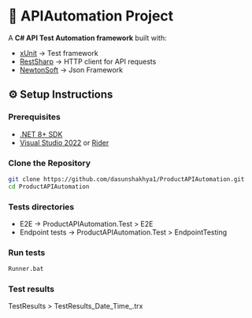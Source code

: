 # 🧪 APIAutomation Project

A **C# API Test Automation framework** built with:
- [xUnit](https://xunit.net/) → Test framework  
- [RestSharp](https://restsharp.dev/) → HTTP client for API requests  
- [NewtonSoft](https://www.newtonsoft.com/json) → Json Framework  

## ⚙️ Setup Instructions

### Prerequisites
- [.NET 8+ SDK](https://dotnet.microsoft.com/download)
- [Visual Studio 2022](https://visualstudio.microsoft.com/) or [Rider](https://www.jetbrains.com/rider/)


### Clone the Repository
```bash
git clone https://github.com/dasunshakhya1/ProductAPIAutomation.git
cd ProductAPIAutomation
```

### Tests directories
- E2E -> ProductAPIAutomation.Test > E2E
- Endpoint tests -> ProductAPIAutomation.Test > EndpointTesting

###  Run tests
```bash
Runner.bat
```

###  Test results
TestResults > TestResults_Date_Time_.trx



